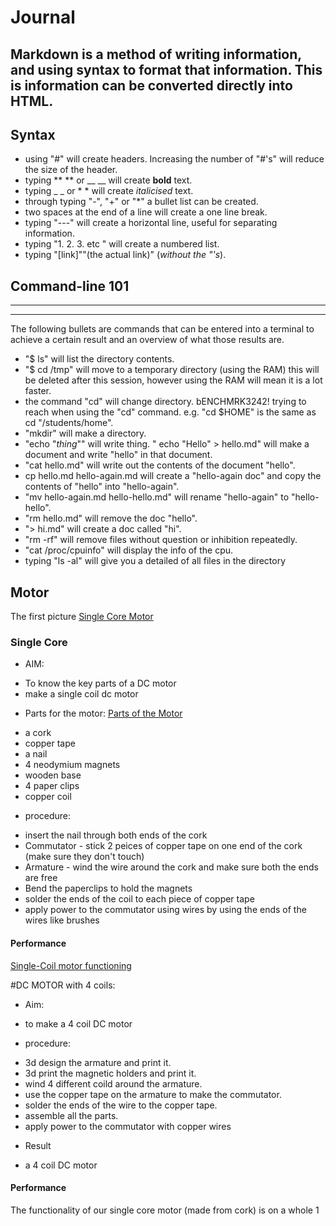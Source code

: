 # Journal

Markdown is a method of writing information, and using syntax to format that information. This is information can be converted directly into HTML.
--- 
## Syntax
+ using "#" will create headers. Increasing the number of "#'s" will reduce the size of the header.
+ typing ** ** or __ __ will create **bold** text.
+ typing _ _ or * * will create _italicised_ text.
+ through typing "-", "+" or "*" a bullet list can be created.
+ two spaces at the end of a line will create a one line break.
+ typing "---" will create a horizontal line, useful for separating information.
+ typing "1. 2. 3. etc " will create a numbered list.
+ typing "[link]""(the actual link)" (*without the "'s*).

## **Command-line 101**
___________________
___________________
The following bullets are commands that can be entered into a terminal to achieve a certain result and an overview of what those results are.
+ "$ ls" will list the directory contents.
+ "$ cd /tmp" will move to a temporary directory (using the RAM) this will be deleted after this session, however using the RAM will mean it is a lot faster.
+ the command "cd" will change directory.
bENCHMRK3242! trying to reach when using the "cd" command. e.g. "cd $HOME" is the same as cd "/students/home".
+ "mkdir" will make a directory.
+ "echo "*thing*"" will write thing. " echo "Hello" > hello.md" will make a document and write "hello" in that document.
+ "cat hello.md" will write out the contents of the document "hello".
+ cp hello.md hello-again.md will create a "hello-again doc" and copy the contents of "hello" into "hello-again".
+ "mv hello-again.md hello-hello.md" will rename "hello-again" to "hello-hello".
+ "rm hello.md" will remove the doc "hello".
+ "> hi.md" will create a doc called "hi".
+ "rm -rf" will remove files without question or inhibition repeatedly.
+ "cat /proc/cpuinfo" will display the info of the cpu.
+ typing "ls -al" will give you a detailed of all files in the directory

## Motor 

The first picture [Single Core Motor]()


### Single Core 
+ AIM:

- To know the key parts of a DC motor
- make a single coil dc motor


+ Parts for the motor:
[Parts of the Motor]()
- a cork
- copper tape
- a nail
- 4 neodymium magnets
- wooden base
- 4 paper clips
- copper coil


+ procedure:
- insert the nail through both ends of the cork
- Commutator - stick 2 peices of copper tape on one end of the cork (make sure they don't touch)
- Armature - wind the wire around the cork and make sure both the ends are free
- Bend the paperclips to hold the magnets
- solder the ends of the coil to each piece of copper tape
- apply power to the commutator using wires by using the ends of the wires like brushes

#### Performance
[Single-Coil motor functioning](https://photos.app.goo.gl/Io6Bs9HTLziDie9f1)


#DC MOTOR with 4 coils:

+ Aim:
- to make a 4 coil DC motor

+ procedure:
- 3d design the armature and print it.
- 3d print the magnetic holders and print it.
- wind 4 different coild around the armature.
- use the copper tape on the armature to make the commutator.
- solder the ends of the wire to the copper tape.
- assemble all the parts.
- apply power to the commutator with copper wires


+ Result
- a 4 coil DC motor

#### Performance

The functionality of our single core motor (made from cork) is on a whole 1



